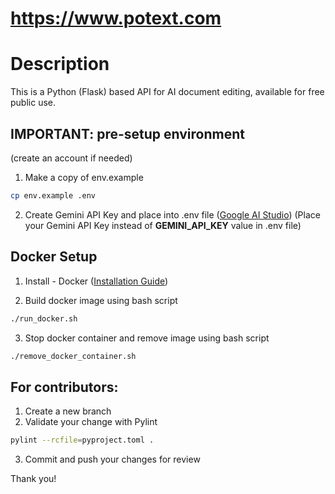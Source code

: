 # https://www.potext.com
# Description
This is a Python (Flask) based API for AI document editing, available for free public use.

## IMPORTANT: pre-setup environment 
(create an account if needed)
1. Make a copy of env.example
```bash
cp env.example .env
```
2. Create Gemini API Key and place into .env file ([Google AI Studio](https://aistudio.google.com/app/apikey))
(Place your Gemini API Key instead of __GEMINI_API_KEY__ value in .env file)


## Docker Setup
1. Install - Docker ([Installation Guide](https://docs.docker.com/engine/install/))

2. Build docker image using bash script
```bash
./run_docker.sh
```

3. Stop docker container and remove image using bash script
```bash
./remove_docker_container.sh
```

## For contributors:
1. Create a new branch
2. Validate your change with Pylint
```bash
pylint --rcfile=pyproject.toml .
```
3. Commit and push your changes for review

Thank you!
